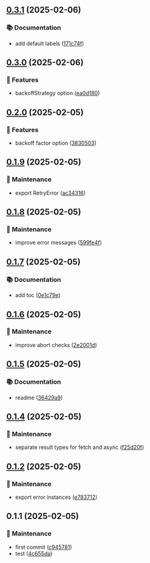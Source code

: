 

## [0.3.1](https://github.com/arshad-yaseen/nice-retry/compare/0.3.0...0.3.1) (2025-02-06)


### 📚 Documentation

* add default labels ([171c74f](https://github.com/arshad-yaseen/nice-retry/commit/171c74f5fe2c5c88c6ac7d118954a792c57a3610))

## [0.3.0](https://github.com/arshad-yaseen/nice-retry/compare/0.2.0...0.3.0) (2025-02-06)

### 🚀 Features

- backoffStrategy option ([ea0d180](https://github.com/arshad-yaseen/nice-retry/commit/ea0d1804122695efc501dde89f049b989fbeaf96))

## [0.2.0](https://github.com/arshad-yaseen/nice-retry/compare/0.1.9...0.2.0) (2025-02-05)

### 🚀 Features

- backoff factor option ([3830503](https://github.com/arshad-yaseen/nice-retry/commit/38305030acf3b9822580c38fe0cd05f470772bde))

## [0.1.9](https://github.com/arshad-yaseen/nice-retry/compare/0.1.8...0.1.9) (2025-02-05)

### 🔧 Maintenance

- export RetryError ([ac34316](https://github.com/arshad-yaseen/nice-retry/commit/ac3431642f97368355fdb3ccf8b9f11c7f349bca))

## [0.1.8](https://github.com/arshad-yaseen/nice-retry/compare/0.1.7...0.1.8) (2025-02-05)

### 🔧 Maintenance

- improve error messages ([599fe4f](https://github.com/arshad-yaseen/nice-retry/commit/599fe4f4e6b16964957ff422154357c2a558b817))

## [0.1.7](https://github.com/arshad-yaseen/nice-retry/compare/0.1.6...0.1.7) (2025-02-05)

### 📚 Documentation

- add toc ([0e1c79e](https://github.com/arshad-yaseen/nice-retry/commit/0e1c79e0e34ac0e7fd06870808a46131122b1665))

## [0.1.6](https://github.com/arshad-yaseen/nice-retry/compare/0.1.5...0.1.6) (2025-02-05)

### 🔧 Maintenance

- improve abort checks ([2e2001d](https://github.com/arshad-yaseen/nice-retry/commit/2e2001d7d2a40e31992d8158648373bf43d61afd))

## [0.1.5](https://github.com/arshad-yaseen/nice-retry/compare/0.1.4...0.1.5) (2025-02-05)

### 📚 Documentation

- readme ([36429a9](https://github.com/arshad-yaseen/nice-retry/commit/36429a9c417660673b5f4d49f5d85e8f2c49f26a))

## [0.1.4](https://github.com/arshad-yaseen/nice-retry/compare/0.1.3...0.1.4) (2025-02-05)

### 🔧 Maintenance

- separate result types for fetch and async ([f25d20f](https://github.com/arshad-yaseen/nice-retry/commit/f25d20f811c37a0e370c9dbd9d043243f12736b5))

## [0.1.2](https://github.com/arshad-yaseen/nice-retry/compare/0.1.1...0.1.2) (2025-02-05)

### 🔧 Maintenance

- export error instances ([e783712](https://github.com/arshad-yaseen/nice-retry/commit/e783712ea5450d99b2e3519c158014f8f4d88c84))

## 0.1.1 (2025-02-05)

### 🔧 Maintenance

- first commit ([c945781](https://github.com/arshad-yaseen/nice-retry/commit/c94578175f3911e83e0b1d949d2481c3218f4424))
- test ([4c655da](https://github.com/arshad-yaseen/nice-retry/commit/4c655dadcb974aea0718a48283081e96d7121b56))

